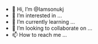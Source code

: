- 👋 Hi, I’m @Iamsonukj
- 👀 I’m interested in ...
- 🌱 I’m currently learning ...
- 💞️ I’m looking to collaborate on ...
- 📫 How to reach me ...

<!---
Iamsonukj/Iamsonukj is a ✨ special ✨ repository because its `README.md` (this file) appears on your GitHub profile.
You can click the Preview link to take a look at your changes.
--->
